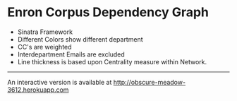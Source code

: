 Enron Corpus Dependency Graph
=============

 * Sinatra Framework
 * Different Colors show different department
 * CC's are weighted
 * Interdepartment Emails are excluded
 * Line thickness is based upon Centrality measure within Network. 

---

An interactive version is available at http://obscure-meadow-3612.herokuapp.com




